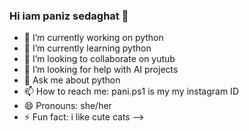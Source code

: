 ### Hi iam paniz sedaghat  👋



- 🔭 I’m currently working on python
- 🌱 I’m currently learning python
- 👯 I’m looking to collaborate on yutub
- 🤔 I’m looking for help with AI projects
- 💬 Ask me about python
- 📫 How to reach me: pani.ps1 is my my instagram ID 
- 😄 Pronouns: she/her
- ⚡ Fun fact: i like cute cats
-->
